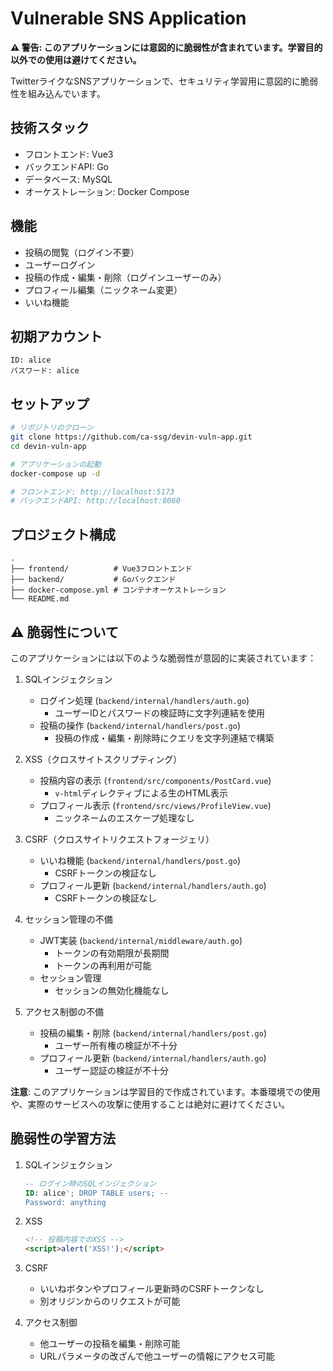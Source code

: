 # Vulnerable SNS Application

**⚠️ 警告: このアプリケーションには意図的に脆弱性が含まれています。学習目的以外での使用は避けてください。**

TwitterライクなSNSアプリケーションで、セキュリティ学習用に意図的に脆弱性を組み込んでいます。

## 技術スタック

- フロントエンド: Vue3
- バックエンドAPI: Go
- データベース: MySQL
- オーケストレーション: Docker Compose

## 機能

- 投稿の閲覧（ログイン不要）
- ユーザーログイン
- 投稿の作成・編集・削除（ログインユーザーのみ）
- プロフィール編集（ニックネーム変更）
- いいね機能

## 初期アカウント

```
ID: alice
パスワード: alice
```

## セットアップ

```bash
# リポジトリのクローン
git clone https://github.com/ca-ssg/devin-vuln-app.git
cd devin-vuln-app

# アプリケーションの起動
docker-compose up -d

# フロントエンド: http://localhost:5173
# バックエンドAPI: http://localhost:8080
```

## プロジェクト構成

```
.
├── frontend/          # Vue3フロントエンド
├── backend/           # Goバックエンド
├── docker-compose.yml # コンテナオーケストレーション
└── README.md
```

## ⚠️ 脆弱性について

このアプリケーションには以下のような脆弱性が意図的に実装されています：

1. SQLインジェクション
   - ログイン処理 (`backend/internal/handlers/auth.go`)
     - ユーザーIDとパスワードの検証時に文字列連結を使用
   - 投稿の操作 (`backend/internal/handlers/post.go`)
     - 投稿の作成・編集・削除時にクエリを文字列連結で構築

2. XSS（クロスサイトスクリプティング）
   - 投稿内容の表示 (`frontend/src/components/PostCard.vue`)
     - `v-html`ディレクティブによる生のHTML表示
   - プロフィール表示 (`frontend/src/views/ProfileView.vue`)
     - ニックネームのエスケープ処理なし

3. CSRF（クロスサイトリクエストフォージェリ）
   - いいね機能 (`backend/internal/handlers/post.go`)
     - CSRFトークンの検証なし
   - プロフィール更新 (`backend/internal/handlers/auth.go`)
     - CSRFトークンの検証なし

4. セッション管理の不備
   - JWT実装 (`backend/internal/middleware/auth.go`)
     - トークンの有効期限が長期間
     - トークンの再利用が可能
   - セッション管理
     - セッションの無効化機能なし

5. アクセス制御の不備
   - 投稿の編集・削除 (`backend/internal/handlers/post.go`)
     - ユーザー所有権の検証が不十分
   - プロフィール更新 (`backend/internal/handlers/auth.go`)
     - ユーザー認証の検証が不十分

**注意**: このアプリケーションは学習目的で作成されています。本番環境での使用や、実際のサービスへの攻撃に使用することは絶対に避けてください。

## 脆弱性の学習方法

1. SQLインジェクション
   ```sql
   -- ログイン時のSQLインジェクション
   ID: alice'; DROP TABLE users; --
   Password: anything
   ```

2. XSS
   ```html
   <!-- 投稿内容でのXSS -->
   <script>alert('XSS!');</script>
   ```

3. CSRF
   - いいねボタンやプロフィール更新時のCSRFトークンなし
   - 別オリジンからのリクエストが可能

4. アクセス制御
   - 他ユーザーの投稿を編集・削除可能
   - URLパラメータの改ざんで他ユーザーの情報にアクセス可能
